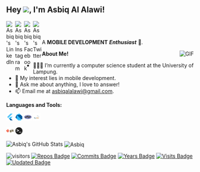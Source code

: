 <h2 title="hehehe"> Hey <img src="https://raw.githubusercontent.com/MartinHeinz/MartinHeinz/master/wave.gif" width="30px">,
 I'm Asbiq Al Alawi!</h2>

<a href="https://www.linkedin.com/in/asbiqalalawi/">
  <img align="left" alt="Asbiq's LinkedIn" width="24px" src="https://cdn.jsdelivr.net/npm/simple-icons@v3/icons/linkedin.svg" />
</a>
<a href="https://www.instagram.com/asbiqalalawi/">
  <img align="left" alt="Asbiq's Instagram" width="24px" src="https://cdn.jsdelivr.net/npm/simple-icons@v3/icons/instagram.svg" />
</a>
<a href="https://www.facebook.com/asbiq.alalawi">
  <img align="left" alt="Asbiq's Facebook" width="24px" src="https://cdn.jsdelivr.net/npm/simple-icons@v3/icons/facebook.svg" />
</a>
<a href="https://twitter.com/asbiqalalawi9">
  <img align="left" alt="Asbiq's Twitter" width="24px" src="https://cdn.jsdelivr.net/npm/simple-icons@3.13.0/icons/twitter.svg" />
</a>




<br />
<br />

A **MOBILE DEVELOPMENT** ***Enthusiast*** 🚀.
 

  <img align="right" alt="GIF" src="https://i.pinimg.com/originals/e4/26/70/e426702edf874b181aced1e2fa5c6cde.gif" />

**About Me!**

- 👨🏽‍💻 I’m currently a computer science student at the University of Lampung.
- 🌱 My interest lies in mobile development.
- 💬 Ask me about anything, I love to answer!
- 📫 Email me at [asbiqalalawi@gmail.com](mailto:asbiqalalawi@gmail.com).



**Languages and Tools:**  


<code><img height="20" src="https://raw.githubusercontent.com/github/explore/80688e429a7d4ef2fca1e82350fe8e3517d3494d/topics/flutter/flutter.png"></code>
<code><img height="20" src="https://raw.githubusercontent.com/github/explore/80688e429a7d4ef2fca1e82350fe8e3517d3494d/topics/dart/dart.png"></code>
<code><img height="20" src="https://raw.githubusercontent.com/github/explore/80688e429a7d4ef2fca1e82350fe8e3517d3494d/topics/php/php.png"></code>
<code><img height="20" src="https://raw.githubusercontent.com/github/explore/80688e429a7d4ef2fca1e82350fe8e3517d3494d/topics/mysql/mysql.png"></code>

<code><img height="20" src="https://raw.githubusercontent.com/github/explore/80688e429a7d4ef2fca1e82350fe8e3517d3494d/topics/git/git.png"></code>
<code><img height="20" src="https://raw.githubusercontent.com/github/explore/80688e429a7d4ef2fca1e82350fe8e3517d3494d/topics/terminal/terminal.png"></code>

<img src="https://github-readme-stats.vercel.app/api?username=asbiqalalawi&show_icons=true&hide_border=true&count_private=true&theme=dark&icon_color=fad000" alt="Asbiq's GitHub Stats">
<img align="center" src="https://github-readme-streak-stats.herokuapp.com/?user=asbiqalalawi&count_private=true&theme=dark" alt="Asbiq" />

![visitors](https://visitor-badge.glitch.me/badge?page_id=asbiqalalawi&left_color=grey&right_color=purple)
[![Repos Badge](https://badges.pufler.dev/repos/asbiqalalawi)](https://badges.pufler.dev)
[![Commits Badge](https://badges.pufler.dev/commits/monthly/asbiqalalawi)](https://badges.pufler.dev)
[![Years Badge](https://badges.pufler.dev/years/asbiqalalawi)](https://badges.pufler.dev)
[![Visits Badge](https://badges.pufler.dev/visits/asbiqalalawi/asbiqalalawi)](https://badges.pufler.dev)
[![Updated Badge](https://badges.pufler.dev/updated/asbiqalalawi/asbiqalalawi)](https://badges.pufler.dev)
